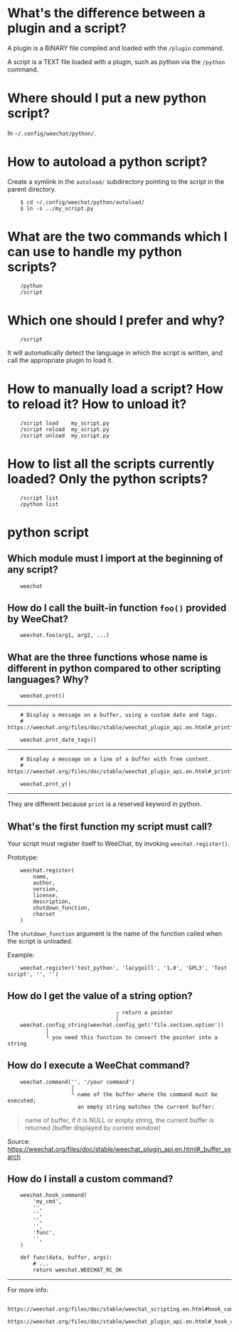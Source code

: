 # What's the difference between a plugin and a script?

A plugin is a BINARY file compiled and loaded with the `/plugin` command.

A script is a  TEXT file loaded with a plugin, such as  python via the `/python`
command.

# Where should I put a new python script?

In `~/.config/weechat/python/`.

# How to autoload a python script?

Create a symlink  in the `autoload/` subdirectory pointing to  the script in the
parent directory.

        $ cd ~/.config/weechat/python/autoload/
        $ ln -s ../my_script.py

##
# What are the two commands which I can use to handle my python scripts?

        /python
        /script

# Which one should I prefer and why?

        /script

It will  automatically detect the language  in which the script  is written, and
call the appropriate plugin to load it.

##
# How to manually load a script?   How to reload it?   How to unload it?

        /script load    my_script.py
        /script reload  my_script.py
        /script unload  my_script.py

# How to list all the scripts currently loaded?   Only the python scripts?

        /script list
        /python list

##

# python script
## Which module must I import at the beginning of any script?

        weechat

## How do I call the built-in function `foo()` provided by WeeChat?

        weechat.foo(arg1, arg2, ...)

## What are the three functions whose name is different in python compared to other scripting languages?   Why?

        weechat.prnt()

---

        # Display a message on a buffer, using a custom date and tags.
        # https://weechat.org/files/doc/stable/weechat_plugin_api.en.html#_printf_date_tags

        weechat.prnt_date_tags()

---

        # Display a message on a line of a buffer with free content.
        # https://weechat.org/files/doc/stable/weechat_plugin_api.en.html#_printf_y

        weechat.prnt_y()

---

They are different because `print` is a reserved keyword in python.

## What's the first function my script must call?

Your script must register itself to WeeChat, by invoking `weechat.register()`.

Prototype:

        weechat.register(
            name,
            author,
            version,
            license,
            description,
            shutdown_function,
            charset
        )

The `shutdown_function`  argument is the  name of  the function called  when the
script is unloaded.

Example:

        weechat.register('test_python', 'lacygoill', '1.0', 'GPL3', 'Test script', '', '')

## How do I get the value of a string option?

                                      ┌ return a pointer
                                      │
        weechat.config_string(weechat.config_get('file.section.option'))
                │
                └ you need this function to convert the pointer into a string

## How do I execute a WeeChat command?

        weechat.command('', '/your command')
                        │
                        └ name of the buffer where the command must be executed;
                          an empty string matches the current buffer:

> name of buffer, if it is NULL  or empty string, the current buffer is returned
> (buffer displayed by current window)

Source: https://weechat.org/files/doc/stable/weechat_plugin_api.en.html#_buffer_search

## How do I install a custom command?

        weechat.hook_command(
            'my_cmd',
            '',
            '',
            '',
            '',
            'func',
            '',
        )

        def func(data, buffer, args):
            # ...
            return weechat.WEECHAT_RC_OK

---

For more info:

        https://weechat.org/files/doc/stable/weechat_scripting.en.html#hook_command
        https://weechat.org/files/doc/stable/weechat_plugin_api.en.html#_hook_command

